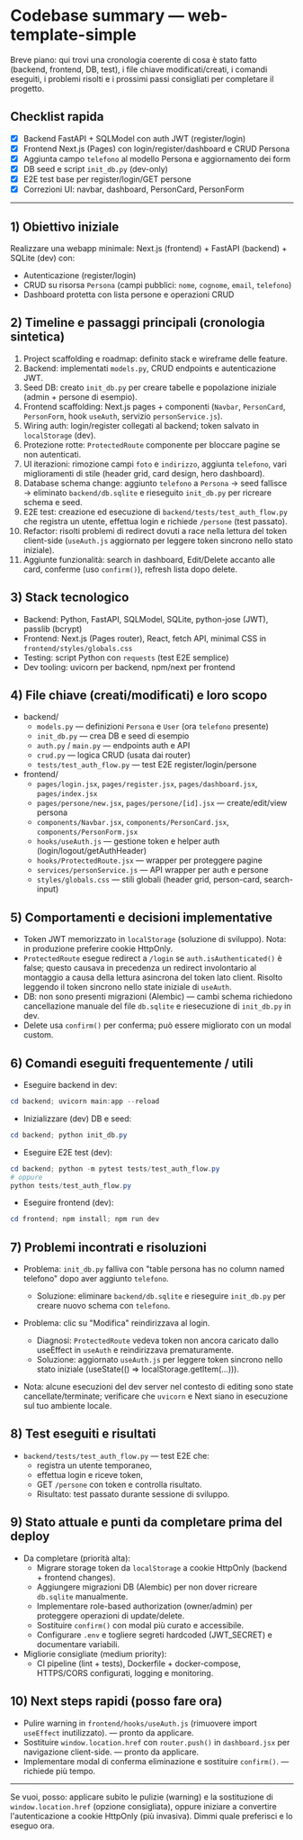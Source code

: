 # Codebase summary — web-template-simple

Breve piano: qui trovi una cronologia coerente di cosa è stato fatto (backend, frontend, DB, test), i file chiave modificati/creati, i comandi eseguiti, i problemi risolti e i prossimi passi consigliati per completare il progetto.

## Checklist rapida
- [x] Backend FastAPI + SQLModel con auth JWT (register/login)
- [x] Frontend Next.js (Pages) con login/register/dashboard e CRUD Persona
- [x] Aggiunta campo `telefono` al modello Persona e aggiornamento dei form
- [x] DB seed e script `init_db.py` (dev-only)
- [x] E2E test base per register/login/GET persone
- [x] Correzioni UI: navbar, dashboard, PersonCard, PersonForm

---

## 1) Obiettivo iniziale
Realizzare una webapp minimale: Next.js (frontend) + FastAPI (backend) + SQLite (dev) con:
- Autenticazione (register/login)
- CRUD su risorsa `Persona` (campi pubblici: `nome`, `cognome`, `email`, `telefono`)
- Dashboard protetta con lista persone e operazioni CRUD

## 2) Timeline e passaggi principali (cronologia sintetica)
1. Project scaffolding e roadmap: definito stack e wireframe delle feature.
2. Backend: implementati `models.py`, CRUD endpoints e autenticazione JWT.
3. Seed DB: creato `init_db.py` per creare tabelle e popolazione iniziale (admin + persone di esempio).
4. Frontend scaffolding: Next.js pages + componenti (`Navbar`, `PersonCard`, `PersonForm`, hook `useAuth`, servizio `personService.js`).
5. Wiring auth: login/register collegati al backend; token salvato in `localStorage` (dev).
6. Protezione rotte: `ProtectedRoute` componente per bloccare pagine se non autenticati.
7. UI iterazioni: rimozione campi `foto` e `indirizzo`, aggiunta `telefono`, vari miglioramenti di stile (header grid, card design, hero dashboard).
8. Database schema change: aggiunto `telefono` a `Persona` → seed fallisce → eliminato `backend/db.sqlite` e rieseguito `init_db.py` per ricreare schema e seed.
9. E2E test: creazione ed esecuzione di `backend/tests/test_auth_flow.py` che registra un utente, effettua login e richiede `/persone` (test passato).
10. Refactor: risolti problemi di redirect dovuti a race nella lettura del token client-side (`useAuth.js` aggiornato per leggere token sincrono nello stato iniziale).
11. Aggiunte funzionalità: search in dashboard, Edit/Delete accanto alle card, conferme (uso `confirm()`), refresh lista dopo delete.

## 3) Stack tecnologico
- Backend: Python, FastAPI, SQLModel, SQLite, python-jose (JWT), passlib (bcrypt)
- Frontend: Next.js (Pages router), React, fetch API, minimal CSS in `frontend/styles/globals.css`
- Testing: script Python con `requests` (test E2E semplice)
- Dev tooling: uvicorn per backend, npm/next per frontend

## 4) File chiave (creati/modificati) e loro scopo
- backend/
  - `models.py` — definizioni `Persona` e `User` (ora `telefono` presente)
  - `init_db.py` — crea DB e seed di esempio
  - `auth.py` / `main.py` — endpoints auth e API
  - `crud.py` — logica CRUD (usata dai router)
  - `tests/test_auth_flow.py` — test E2E register/login/persone
- frontend/
  - `pages/login.jsx`, `pages/register.jsx`, `pages/dashboard.jsx`, `pages/index.jsx`
  - `pages/persone/new.jsx`, `pages/persone/[id].jsx` — create/edit/view persona
  - `components/Navbar.jsx`, `components/PersonCard.jsx`, `components/PersonForm.jsx`
  - `hooks/useAuth.js` — gestione token e helper auth (login/logout/getAuthHeader)
  - `hooks/ProtectedRoute.jsx` — wrapper per proteggere pagine
  - `services/personService.js` — API wrapper per auth e persone
  - `styles/globals.css` — stili globali (header grid, person-card, search-input)

## 5) Comportamenti e decisioni implementative
- Token JWT memorizzato in `localStorage` (soluzione di sviluppo). Nota: in produzione preferire cookie HttpOnly.
- `ProtectedRoute` esegue redirect a `/login` se `auth.isAuthenticated()` è false; questo causava in precedenza un redirect involontario al montaggio a causa della lettura asincrona del token lato client. Risolto leggendo il token sincrono nello state iniziale di `useAuth`.
- DB: non sono presenti migrazioni (Alembic) — cambi schema richiedono cancellazione manuale del file `db.sqlite` e riesecuzione di `init_db.py` in dev.
- Delete usa `confirm()` per conferma; può essere migliorato con un modal custom.

## 6) Comandi eseguiti frequentemente / utili
- Eseguire backend in dev:

```powershell
cd backend; uvicorn main:app --reload
```

- Inizializzare (dev) DB e seed:

```powershell
cd backend; python init_db.py
```

- Eseguire E2E test (dev):

```powershell
cd backend; python -m pytest tests/test_auth_flow.py
# oppure
python tests/test_auth_flow.py
```

- Eseguire frontend (dev):

```powershell
cd frontend; npm install; npm run dev
```

## 7) Problemi incontrati e risoluzioni
- Problema: `init_db.py` falliva con "table persona has no column named telefono" dopo aver aggiunto `telefono`.
  - Soluzione: eliminare `backend/db.sqlite` e rieseguire `init_db.py` per creare nuovo schema con `telefono`.

- Problema: clic su "Modifica" reindirizzava al login.
  - Diagnosi: `ProtectedRoute` vedeva token non ancora caricato dallo useEffect in `useAuth` e reindirizzava prematuramente.
  - Soluzione: aggiornato `useAuth.js` per leggere token sincrono nello stato iniziale (useState(() => localStorage.getItem(...))).

- Nota: alcune esecuzioni del dev server nel contesto di editing sono state cancellate/terminate; verificare che `uvicorn` e Next siano in esecuzione sul tuo ambiente locale.

## 8) Test eseguiti e risultati
- `backend/tests/test_auth_flow.py` — test E2E che:
  - registra un utente temporaneo,
  - effettua login e riceve token,
  - GET `/persone` con token e controlla risultato.
  - Risultato: test passato durante sessione di sviluppo.

## 9) Stato attuale e punti da completare prima del deploy
- Da completare (priorità alta):
  - Migrare storage token da `localStorage` a cookie HttpOnly (backend + frontend changes).
  - Aggiungere migrazioni DB (Alembic) per non dover ricreare `db.sqlite` manualmente.
  - Implementare role-based authorization (owner/admin) per proteggere operazioni di update/delete.
  - Sostituire `confirm()` con modal più curato e accessibile.
  - Configurare `.env` e togliere segreti hardcoded (JWT_SECRET) e documentare variabili.
- Migliorie consigliate (medium priority):
  - CI pipeline (lint + tests), Dockerfile + docker-compose, HTTPS/CORS configurati, logging e monitoring.

## 10) Next steps rapidi (posso fare ora)
- Pulire warning in `frontend/hooks/useAuth.js` (rimuovere import `useEffect` inutilizzato). — pronto da applicare.
- Sostituire `window.location.href` con `router.push()` in `dashboard.jsx` per navigazione client-side. — pronto da applicare.
- Implementare modal di conferma eliminazione e sostituire `confirm()`. — richiede più tempo.

---

Se vuoi, posso: applicare subito le pulizie (warning) e la sostituzione di `window.location.href` (opzione consigliata), oppure iniziare a convertire l'autenticazione a cookie HttpOnly (più invasiva). Dimmi quale preferisci e lo eseguo ora.

